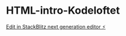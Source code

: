 # HTML-intro-Kodeloftet

[Edit in StackBlitz next generation editor ⚡️](https://stackblitz.com/~/github.com/AndyKodehode/HTML-intro-Kodeloftet)